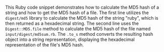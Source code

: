 This Ruby code snippet demonstrates how to calculate the MD5 hash of a string and how to get the MD5 hash of a file.  The first line utilizes the `digest/md5` library to calculate the MD5 hash of the string "ruby", which is then returned as a hexadecimal string. The second line uses the `Digest::MD5.file` method to calculate the MD5 hash of the file named `input/digest/md5sum.rb`. The `.to_s` method converts the resulting hash object into a string representation, displaying the hexadecimal representation of the file's MD5 hash.
